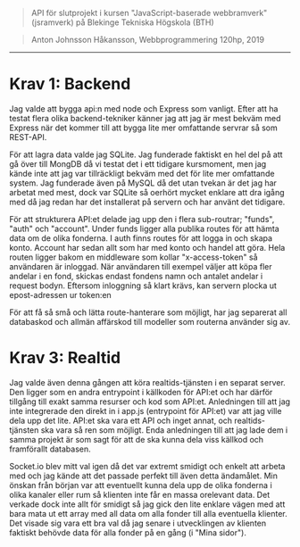 > API för slutprojekt i kursen "JavaScript-baserade webbramverk" (jsramverk) på Blekinge Tekniska Högskola (BTH)

> Anton Johnsson Håkansson, Webbprogrammering 120hp, 2019

---------------

Krav 1: Backend
===============

Jag valde att bygga api:n med node och Express som vanligt. Efter att ha testat
flera olika backend-tekniker känner jag att jag är mest bekväm med Express när
det kommer till att bygga lite mer omfattande servrar så som REST-API.

För att lagra data valde jag SQLite. Jag funderade faktiskt en hel del på att
gå över till MongDB då vi testat det i ett tidigare kursmoment, men jag kände
inte att jag var tillräckligt bekväm med det för lite mer omfattande system.
Jag funderade även på MySQL då det utan tvekan är det jag har arbetat med mest,
dock var SQLite så oerhört mycket enklare att dra igång med då jag redan har
det installerat på servern och har använt det tidigare.

För att strukturera API:et delade jag upp den i flera sub-routrar; "funds",
"auth" och "account". Under funds ligger alla publika routes för att hämta data
om de olika fonderna. I auth finns routes för att logga in och skapa konto.
Account har sedan allt som har med konto och handel att göra. Hela routen
ligger bakom en middleware som kollar "x-access-token" så användaren är inloggad.
När användaren till exempel väljer att köpa fler andelar i en fond, skickas
endast fondens namn och antalet andelar i request bodyn. Eftersom inloggning
så klart krävs, kan servern plocka ut epost-adressen ur token:en

För att få så små och lätta route-hanterare som möjligt, har jag separerat
all databaskod och allmän affärskod till modeller som routerna använder sig av.

Krav 3: Realtid
===============

Jag valde även denna gången att köra realtids-tjänsten i en separat server.
Den ligger som en andra entrypoint i källkoden för API:et och har därför tillgång
till exakt samma resurser och kod som API:et. Anledningen till att jag inte
integrerade den direkt in i app.js (entrypoint för API:et) var att jag ville
dela upp det lite. API:et ska vara ett API och inget annat, och realtids-tjänsten
ska vara så ren som möjligt. Enda anledningen till att jag lade dem i samma projekt
är som sagt för att de ska kunna dela viss källkod och framförallt databasen.

Socket.io blev mitt val igen då det var extremt smidigt och enkelt att arbeta med
och jag kände att det passade perfekt till även detta ändamålet. Min önskan från
början var att eventuellt kunna dela upp de olika fonderna i olika kanaler eller
rum så klienten inte får en massa orelevant data. Det verkade dock inte allt för
smidigt så jag gick den lite enklare vägen med att bara mata ut ett array med
all data om alla fonder till alla eventuella klienter. Det visade sig vara ett
bra val då jag senare i utvecklingen av klienten faktiskt behövde data för alla
fonder på en gång (i "Mina sidor").
